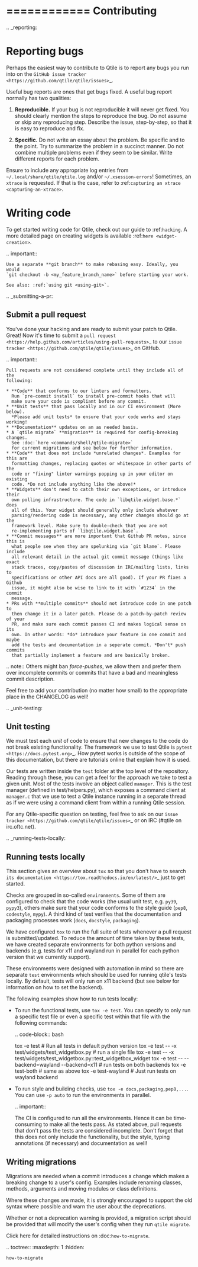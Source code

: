 ============
Contributing
============

.. _reporting:

Reporting bugs
==============

Perhaps the easiest way to contribute to Qtile is to report any bugs you
run into on the `GitHub issue tracker <https://github.com/qtile/qtile/issues>`_.

Useful bug reports are ones that get bugs fixed. A useful bug report normally
has two qualities:

1. **Reproducible.** If your bug is not reproducible it will never get fixed.
   You should clearly mention the steps to reproduce the bug. Do not assume or
   skip any reproducing step. Describe the issue, step-by-step, so that it is
   easy to reproduce and fix.

2. **Specific.** Do not write an essay about the problem. Be specific and to the
   point. Try to summarize the problem in a succinct manner. Do not combine multiple problems even if they seem to be similar. Write
   different reports for each problem.

Ensure to include any appropriate log entries from
`~/.local/share/qtile/qtile.log` and/or `~/.xsession-errors`!
Sometimes, an `xtrace` is requested. If that is the case, refer to
:ref:`capturing an xtrace <capturing-an-xtrace>`.


Writing code
============

To get started writing code for Qtile, check out our guide to :ref:`hacking`.
A more detailed page on creating widgets is available :ref:`here <widget-creation>`.

.. important::

    Use a separate **git branch** to make rebasing easy. Ideally, you would
    `git checkout -b <my_feature_branch_name>` before starting your work.

    See also: :ref:`using git <using-git>`.

.. _submitting-a-pr:

Submit a pull request
---------------------

You've done your hacking and are ready to submit your patch to Qtile. Great!
Now it's time to submit a
`pull request <https://help.github.com/articles/using-pull-requests>`_
to our `issue tracker <https://github.com/qtile/qtile/issues>`_ on GitHub.

.. important::

    Pull requests are not considered complete until they include all of the
    following:

    * **Code** that conforms to our linters and formatters.
      Run `pre-commit install` to install pre-commit hooks that will
      make sure your code is compliant before any commit.
    * **Unit tests** that pass locally and in our CI environment (More below).
      *Please add unit tests* to ensure that your code works and stays working!
    * **Documentation** updates on an as needed basis.
    * A `qtile migrate` **migration** is required for config-breaking changes.
      See :doc:`here <commands/shell/qtile-migrate>` 
      for current migrations and see below for further information.
    * **Code** that does not include *unrelated changes*. Examples for this are
      formatting changes, replacing quotes or whitespace in other parts of the
      code or "fixing" linter warnings popping up in your editor on existing
      code. *Do not include anything like the above!*
    * **Widgets** don't need to catch their own exceptions, or introduce their
      own polling infrastructure. The code in `libqtile.widget.base.*` does
      all of this. Your widget should generally only include whatever
      parsing/rendering code is necessary, any other changes should go at the
      framework level. Make sure to double-check that you are not
      re-implementing parts of `libqtile.widget.base`.
    * **Commit messages** are more important that Github PR notes, since this is
      what people see when they are spelunking via `git blame`. Please include
      all relevant detail in the actual git commit message (things like exact
      stack traces, copy/pastes of discussion in IRC/mailing lists, links to
      specifications or other API docs are all good). If your PR fixes a Github
      issue, it might also be wise to link to it with `#1234` in the commit
      message.
    * PRs with **multiple commits** should not introduce code in one patch to
      then change it in a later patch. Please do a patch-by-patch review of your
      PR, and make sure each commit passes CI and makes logical sense on its
      own. In other words: *do* introduce your feature in one commit and maybe
      add the tests and documentation in a seperate commit. *Don't* push commits
      that partially implement a feature and are basically broken.

.. note:: Others might ban *force-pushes*, we allow them and prefer them over
   incomplete commits or commits that have a bad and meaningless commit
   description.

Feel free to add your contribution (no matter how small) to the appropriate
place in the CHANGELOG as well!

.. _unit-testing:

Unit testing
------------

We must test each *unit* of code to ensure that new changes to the code do not
break existing functionality. The framework we use to test Qtile is `pytest
<https://docs.pytest.org>`_. How pytest works is outside of the scope of this
documentation, but there are tutorials online that explain how it is used.

Our tests are written inside the `test` folder at the top level of the
repository. Reading through these, you can get a feel for the approach we take
to test a given unit. Most of the tests involve an object called `manager`.
This is the test manager (defined in test/helpers.py), which exposes a command
client at `manager.c` that we use to test a Qtile instance running in a
separate thread as if we were using a command client from within a running
Qtile session.

For any Qtile-specific question on testing, feel free to ask on our `issue
tracker <https://github.com/qtile/qtile/issues>`_ or on IRC (#qtile on
irc.oftc.net).

.. _running-tests-locally:

Running tests locally
---------------------

This section gives an overview about `tox` so that you don't have to search
`its documentation <https://tox.readthedocs.io/en/latest/>`_ just to get
started.

Checks are grouped in so-called `environments`. Some of them are configured to
check that the code works (the usual unit test, e.g. `py39`, `pypy3`),
others make sure that your code conforms to the style guide (`pep8`,
`codestyle`, `mypy`). A third kind of test verifies that the documentation
and packaging processes work (`docs`, `docstyle`, `packaging`).

We have configured `tox` to run the full suite of tests whenever a pull request
is submitted/updated. To reduce the amount of time taken by these tests, we have
created separate environments for both python versions and backends (e.g. tests for
x11 and wayland run in parallel for each python version that we currently support).

These environments were designed with automation in mind so there are separate
`test` environments which should be used for running qtile's tests locally. By default,
tests will only run on x11 backend (but see below for information on how to set the
backend).

The following examples show how to run tests locally:
   * To run the functional tests, use `tox -e test`. You can specify to only
     run a specific test file or even a specific test within that file with
     the following commands:

     .. code-block:: bash

        tox -e test # Run all tests in default python version
        tox -e test -- -x test/widgets/test_widgetbox.py  # run a single file
        tox -e test -- -x test/widgets/test_widgetbox.py::test_widgetbox_widget
        tox -e test -- --backend=wayland --backend=x11  # run tests on both backends
        tox -e test-both  # same as above 
        tox -e test-wayland  # Just run tests on wayland backend

   * To run style and building checks, use `tox -e docs,packaging,pep8,...`.
     You can use `-p auto` to run the environments in parallel.

     .. important::

        The CI is configured to run all the environments. Hence it can be time-
        consuming to make all the tests pass. As stated above, pull requests
        that don't pass the tests are considered incomplete. Don't forget that
        this does not only include the functionality, but the style, typing
        annotations (if necessary) and documentation as well!

Writing migrations
------------------

Migrations are needed when a commit introduces a change which makes a breaking change to
a user's config. Examples include renaming classes, methods, arguments and moving modules or
class definitions.

Where these changes are made, it is strongly encouraged to support the old syntax where possible
and warn the user about the deprecations. 

Whether or not a deprecation warning is provided, a migration script should be provided that will
modify the user's config when they run `qtile migrate`.

Click here for detailed instructions on :doc:`how-to-migrate`.

.. toctree::
    :maxdepth: 1
    :hidden:

    how-to-migrate
  